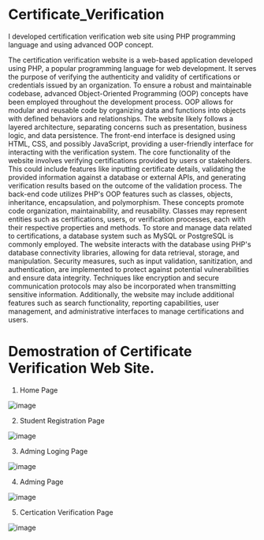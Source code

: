 # Certificate_Verification
I developed certification verification web site using PHP programming language and using advanced OOP concept.


The certification verification website is a web-based application developed using PHP, a popular programming language for web development. It serves the purpose of verifying the authenticity and validity of certifications or credentials issued by an organization.
To ensure a robust and maintainable codebase, advanced Object-Oriented Programming (OOP) concepts have been employed throughout the development process. OOP allows for modular and reusable code by organizing data and functions into objects with defined behaviors and relationships.
The website likely follows a layered architecture, separating concerns such as presentation, business logic, and data persistence. The front-end interface is designed using HTML, CSS, and possibly JavaScript, providing a user-friendly interface for interacting with the verification system.
The core functionality of the website involves verifying certifications provided by users or stakeholders. This could include features like inputting certificate details, validating the provided information against a database or external APIs, and generating verification results based on the outcome of the validation process.
The back-end code utilizes PHP's OOP features such as classes, objects, inheritance, encapsulation, and polymorphism. These concepts promote code organization, maintainability, and reusability. Classes may represent entities such as certifications, users, or verification processes, each with their respective properties and methods.
To store and manage data related to certifications, a database system such as MySQL or PostgreSQL is commonly employed. The website interacts with the database using PHP's database connectivity libraries, allowing for data retrieval, storage, and manipulation.
Security measures, such as input validation, sanitization, and authentication, are implemented to protect against potential vulnerabilities and ensure data integrity. Techniques like encryption and secure communication protocols may also be incorporated when transmitting sensitive information.
Additionally, the website may include additional features such as search functionality, reporting capabilities, user management, and administrative interfaces to manage certifications and users.

# Demostration of Certificate Verification Web Site.

01. Home Page 

![image](https://github.com/DumindUdara/Certificate_Verification/assets/98957798/6e722698-9b48-4460-92c0-df71325beaf9)

02. Student Registration Page

![image](https://github.com/DumindUdara/Certificate_Verification/assets/98957798/64293c10-c853-4813-a55a-1335b28c1c26)

03. Adming Loging Page

![image](https://github.com/DumindUdara/Certificate_Verification/assets/98957798/fa09a8b4-cd03-4f7d-9f0d-715aeb07bf68)

04. Adming Page 

![image](https://github.com/DumindUdara/Certificate_Verification/assets/98957798/d9ba1061-7be2-4829-b2f3-783747cd5546)


05. Certication Verification Page 

![image](https://github.com/DumindUdara/Certificate_Verification/assets/98957798/6f522a02-3878-4395-8f1e-0511db82c0a3)




